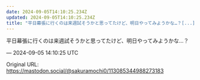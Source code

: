 ```yaml
---
date: 2024-09-05T14:10:25.234Z
updated: 2024-09-05T14:10:25.234Z
title: "平日幕張に行くのは来週試そうかと思ってたけど、明日やってみようかな…？[...]"
---
```


<p>平日幕張に行くのは来週試そうかと思ってたけど、明日やってみようかな…？</p>

&mdash; 2024-09-05 14:10:25 UTC

Original URL: https://mastodon.social/@sakuramochi0/113085344988273183
